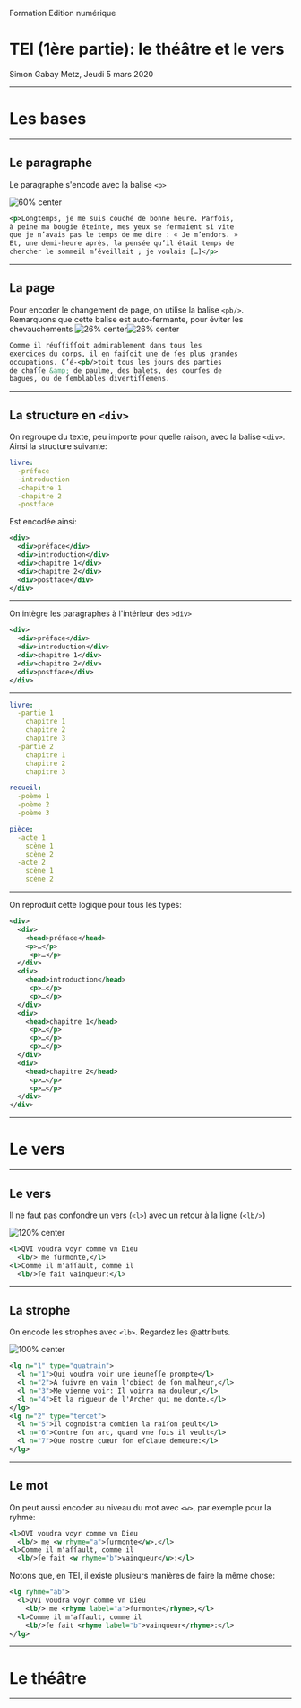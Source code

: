 Formation Edition numérique

# TEI (1ère partie): le théâtre et le vers

Simon Gabay
Metz, Jeudi 5 mars 2020

---
# Les bases
---
## Le paragraphe

Le paragraphe s'encode avec la balise `<p>`

![60% center](TEI_1.1_images//recherche_temps.jpg)

```XML
<p>Longtemps, je me suis couché de bonne heure. Parfois,
à peine ma bougie éteinte, mes yeux se fermaient si vite
que je n’avais pas le temps de me dire : « Je m’endors. »
Et, une demi-heure après, la pensée qu’il était temps de
chercher le sommeil m’éveillait ; je voulais […]</p>
```
---
## La page

Pour encoder le changement de page, on utilise la balise `<pb/>`. Remarquons que cette balise est auto-fermante, pour éviter les chevauchements
![26% center](TEI_1.1_images/Princesse_cleves_1.jpg)![26% center](TEI_1.1_images/Princesse_cleves_2.jpg)


```XML
Comme il réuſſiſſoit admirablement dans tous les
exercices du corps, il en faiſoit une de ſes plus grandes
occupations. C’é-<pb/>toit tous les jours des parties
de chaſſe &amp; de paulme, des balets, des courſes de
bagues, ou de ſemblables divertiſſemens.
```
---
## La structure en `<div>`

On regroupe du texte, peu importe pour quelle raison, avec la balise `<div>`. Ainsi la structure suivante:

```YAML
livre:
  -préface
  -introduction
  -chapitre 1
  -chapitre 2
  -postface
```

Est encodée ainsi:

```XML
<div>
  <div>préface</div>
  <div>introduction</div>
  <div>chapitre 1</div>
  <div>chapitre 2</div>
  <div>postface</div>
</div>
```

---

On intègre les paragraphes à l'intérieur des `>div>`

```XML
<div>
  <div>préface</div>
  <div>introduction</div>
  <div>chapitre 1</div>
  <div>chapitre 2</div>
  <div>postface</div>
</div>
```
---

```YAML
livre:
  -partie 1
    chapitre 1
    chapitre 2
    chapitre 3
  -partie 2
    chapitre 1
    chapitre 2
    chapitre 3
```

```YAML
recueil:
  -poème 1
  -poème 2
  -poème 3
```

```YAML
pièce:
  -acte 1
    scène 1
    scène 2
  -acte 2
    scène 1
    scène 2
```

---
On reproduit cette logique pour tous les types:

```XML
<div>
  <div>
    <head>préface</head>
    <p>…</p>
     <p>…</p>
  </div>
  <div>
    <head>introduction</head>
     <p>…</p>
     <p>…</p>
  </div>
  <div>
    <head>chapitre 1</head>
     <p>…</p>
     <p>…</p>
     <p>…</p>
  </div>
  <div>
    <head>chapitre 2</head>
     <p>…</p>
     <p>…</p>
  </div>
</div>
```

---
# Le vers
---
## Le vers
Il ne faut pas confondre un vers (`<l>`) avec un retour à la ligne (`<lb/>`)

![120% center](TEI_1.1_images/TEI_1.1_vers.jpg)


```XML
<l>QVI voudra voyr comme vn Dieu
  <lb/> me ſurmonte,</l>
<l>Comme il m'aſſault, comme il
  <lb/>ſe fait vainqueur:</l>
```

---
## La strophe

On encode les strophes avec `<lb>`. Regardez les @attributs.

![100% center](TEI_1.1_images/TEI_1.1_strophe.jpg)

```XML
<lg n="1" type="quatrain">
  <l n="1">Qui voudra voir une ieuneſſe prompte</l>
  <l n="2">A ſuivre en vain l'obiect de ſon malheur,</l>
  <l n="3">Me vienne voir: Il voirra ma douleur,</l>
  <l n="4">Et la rigueur de l'Archer qui me donte.</l>
</lg>
<lg n="2" type="tercet">
  <l n="5">Il cognoistra combien la raiſon peult</l>
  <l n="6">Contre ſon arc, quand vne fois il veult</l>
  <l n="7">Que nostre cuœur ſon eſclaue demeure:</l>
</lg>
```
---
## Le mot

On peut aussi encoder au niveau du mot avec `<w>`, par exemple pour la ryhme:

```XML
<l>QVI voudra voyr comme vn Dieu
  <lb/> me <w rhyme="a">ſurmonte</w>,</l>
<l>Comme il m'aſſault, comme il
  <lb/>ſe fait <w rhyme="b">vainqueur</w>:</l>
```
Notons que, en TEI, il existe plusieurs manières de faire la même chose:

```XML
<lg ryhme="ab">
  <l>QVI voudra voyr comme vn Dieu
    <lb/> me <rhyme label="a">ſurmonte</rhyme>,</l>
  <l>Comme il m'aſſault, comme il
    <lb/>ſe fait <rhyme label="b">vainqueur</rhyme>:</l>
</lg>
```

---
# Le théâtre
---

